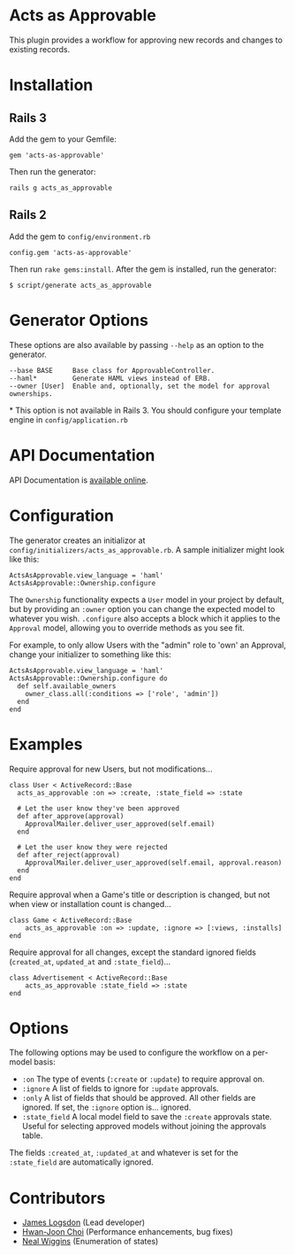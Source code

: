 Acts as Approvable
==================

This plugin provides a workflow for approving new records and changes to existing
records.

Installation
============

Rails 3
-------

Add the gem to your Gemfile:

    gem 'acts-as-approvable'

Then run the generator:

    rails g acts_as_approvable

Rails 2
-------

Add the gem to `config/environment.rb`

    config.gem 'acts-as-approvable'

Then run `rake gems:install`. After the gem is installed, run the generator:

    $ script/generate acts_as_approvable

Generator Options
=================

These options are also available by passing `--help` as an option to the generator.

    --base BASE     Base class for ApprovableController.
    --haml*         Generate HAML views instead of ERB.
    --owner [User]  Enable and, optionally, set the model for approval ownerships.

\* This option is not available in Rails 3. You should configure your template engine in `config/application.rb`

API Documentation
=================

API Documentation is [available online](http://rubydoc.info/gems/acts-as-approvable/frames).

Configuration
=============

The generator creates an initializor at `config/initializers/acts_as_approvable.rb`. A sample
initializer might look like this:

    ActsAsApprovable.view_language = 'haml'
    ActsAsApprovable::Ownership.configure

The `Ownership` functionality expects a `User` model in your project by default, but by providing
an `:owner` option you can change the expected model to whatever you wish. `.configure` also
accepts a block which it applies to the `Approval` model, allowing you to override methods as
you see fit.

For example, to only allow Users with the "admin" role to 'own' an Approval, change your initializer
to something like this:

    ActsAsApprovable.view_language = 'haml'
    ActsAsApprovable::Ownership.configure do
      def self.available_owners
        owner_class.all(:conditions => ['role', 'admin'])
      end
    end

Examples
========

Require approval for new Users, but not modifications...

    class User < ActiveRecord::Base
      acts_as_approvable :on => :create, :state_field => :state

      # Let the user know they've been approved
      def after_approve(approval)
        ApprovalMailer.deliver_user_approved(self.email)
      end

      # Let the user know they were rejected
      def after_reject(approval)
        ApprovalMailer.deliver_user_approved(self.email, approval.reason)
      end
    end

Require approval when a Game's title or description is changed, but not when view or installation count is changed...

    class Game < ActiveRecord::Base
        acts_as_approvable :on => :update, :ignore => [:views, :installs]
    end

Require approval for all changes, except the standard ignored fields (`created_at`, `updated_at` and `:state_field`)...

    class Advertisement < ActiveRecord::Base
        acts_as_approvable :state_field => :state
    end

Options
=======

The following options may be used to configure the workflow on a per-model
basis:

 * `:on`            The type of events (`:create` or `:update`) to require approval on.
 * `:ignore`        A list of fields to ignore for `:update` approvals.
 * `:only`          A list of fields that should be approved. All other fields are
                    ignored. If set, the `:ignore` option is... ignored.
 * `:state_field`   A local model field to save the `:create` approvals state. Useful
                    for selecting approved models without joining the approvals table.

The fields `:created_at`, `:updated_at` and whatever is set for the `:state_field`
are automatically ignored.

Contributors
============

 * [James Logsdon](http://github.com/jlogsdon) (Lead developer)
 * [Hwan-Joon Choi](http://github.com/hc5duke) (Performance enhancements, bug fixes)
 * [Neal Wiggins](http://github.com/nwigginsTJ) (Enumeration of states)
